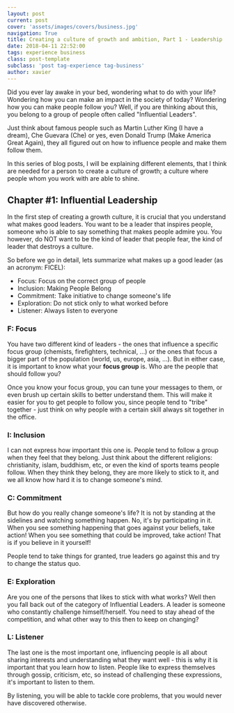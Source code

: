 ```yaml
---
layout: post
current: post
cover: 'assets/images/covers/business.jpg'
navigation: True
title: Creating a culture of growth and ambition, Part 1 - Leadership
date: 2018-04-11 22:52:00
tags: experience business
class: post-template
subclass: 'post tag-experience tag-business'
author: xavier
---
```


Did you ever lay awake in your bed, wondering what to do with your life? Wondering how you can make an impact in the society of today? Wondering how you can make people follow you? Well, if you are thinking about this, you belong to a group of people often called "Influential Leaders".

Just think about famous people such as Martin Luther King (I have a dream), Che Guevara (Che) or yes, even Donald Trump (Make America Great Again), they all figured out on how to influence people and make them follow them.

In this series of blog posts, I will be explaining different elements, that I think are needed for a person to create a culture of growth; a culture where people whom you work with are able to shine.

## Chapter #1: Influential Leadership

In the first step of creating a growth culture, it is crucial that you understand what makes good leaders. You want to be a leader that inspires people, someone who is able to say something that makes people admire you. You however, do NOT want to be the kind of leader that people fear, the kind of leader that destroys a culture.

So before we go in detail, lets summarize what makes up a good leader (as an acronym: FICEL):

* Focus: Focus on the correct group of people
* Inclusion: Making People Belong
* Commitment: Take initiative to change someone's life
* Exploration: Do not stick only to what worked before
* Listener: Always listen to everyone

### F: Focus

You have two different kind of leaders - the ones that influence a specific focus group (chemists, firefighters, technical, ...) or the ones that focus a bigger part of the population (world, us, europe, asia, ...). But in either case, it is important to know what your **focus group** is. Who are the people that should follow you?

Once you know your focus group, you can tune your messages to them, or even brush up certain skills to better understand them. This will make it easier for you to get people to follow you, since people tend to "tribe" together - just think on why people with a certain skill always sit together in the office.

### I: Inclusion

I can not express how important this one is. People tend to follow a group when they feel that they belong. Just think about the different religions: christianity, islam, buddhism, etc, or even the kind of sports teams people follow. When they think they belong, they are more likely to stick to it, and we all know how hard it is to change someone's mind.

### C: Commitment

But how do you really change someone's life? It is not by standing at the sidelines and watching something happen. No, it's by participating in it. When you see something happening that goes against your beliefs, take action! When you see something that could be improved, take action! That is if you believe in it yourself!

People tend to take things for granted, true leaders go against this and try to change the status quo.

### E: Exploration

Are you one of the persons that likes to stick with what works? Well then you fall back out of the category of Influential Leaders. A leader is someone who constantly challenge himself/herself. You need to stay ahead of the competition, and what other way to this then to keep on changing?

### L: Listener

The last one is the most important one, influencing people is all about sharing interests and understanding what they want well - this is why it is important that you learn how to listen. People like to express themselves through gossip, criticism, etc, so instead of challenging these expressions, it's important to listen to them.

By listening, you will be able to tackle core problems, that you would never have discovered otherwise.
